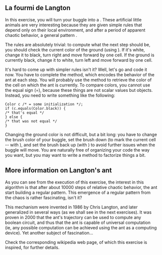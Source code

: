 ## La fourmi de Langton ##

In this exercise, you will turn your buggle into a . These artificial little animals are very interesting because they
are given simple rules that depend only on their local environment, and
after a period of apparent chaotic behavior, a general pattern .

The rules are absolutely trivial: to compute what the next step should be,
you should check the current color of the ground (using ). If it's white, change it to black, turn
right and move forward by one cell. If the ground is currently black, change
it to white, turn left and move forward by one cell.

It's hard to come up with simpler rules isn't it? Well, let's go and code it
now. You have to complete the method, which encodes the
behavior of the ant at each step. You will probably use the method to retrieve the color of the cell on
which the ant is currently. To compare colors, you cannot use the equal sign
(=), because these things are not scalar values but objects. Instead, you
need to write something like the following:

    Color c /* = some initialization */;
    if (c.equals(Color.black)) {
    /* that's equal */
    } else {
    /* that was not equal */
    }

Changing the ground color is not difficult, but a bit long: you have to
change the brush color of your buggle, set the brush down (to mark the
current cell -- with ), and set the brush back up
(with ) to avoid further issues when the buggle will
move. You are naturally free of organizing your code the way you want, but
you may want to write a method to
factorize things a bit.

## More information on Langton's ant ##

As you can see from the execution of this exercise, the interest in this
algorithm is that after about 10000 steps of relative chaotic behavior, the
ant start building a regular pattern. This emergence of a regular pattern
from the chaos is rather fascinating, isn't it?

This mechanism were invented in 1986 by Chris Langton, and later generalized
in several ways (as we shall see in the next exercises). It was proven in
2000 that the ant's trajectory can be used to compute any boolean circuit,
and thus that the ant is capable of universal computation (ie, any possible
computation can be achieved using the ant as a computing device). Yet
another subject of fascination...

Check the corresponding wikipedia web page, of which this exercise is
inspired, for further details.

